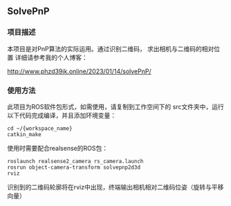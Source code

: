 ## SolvePnP

### 项目描述

本项目是对PnP算法的实际运用。通过识别二维码，
求出相机与二维码的相对位置
详细请参考我的个人博客：

http://www.phzd39jk.online/2023/01/14/solvePnP/

### 使用方法
此项目为ROS软件包形式，如需使用，请复制到工作空间下的
src文件夹中，运行以下代码完成编译，并且添加环境变量：

```commandline
cd ~/{workspace_name}
catkin_make
```


使用时需要配合realsense的ROS包：
```commandline
roslaunch realsense2_camera rs_camera.launch
rosrun object-camera-transform solvepnp2d3d
rviz
```


识别到的二维码轮廓将在rviz中出现，终端输出相机相对二维码位姿（旋转与平移向量）
